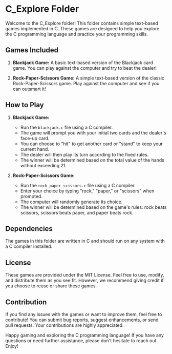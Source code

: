 # C_Explore Folder

Welcome to the C_Explore folder! This folder contains simple text-based games implemented in C. These games are designed to help you explore the C programming language and practice your programming skills.

## Games Included

1. **Blackjack Game:** A basic text-based version of the Blackjack card game. You can play against the computer and try to beat the dealer!

2. **Rock-Paper-Scissors Game:** A simple text-based version of the classic Rock-Paper-Scissors game. Play against the computer and see if you can outsmart it!

## How to Play

1. **Blackjack Game:**

   - Run the `blackjack.c` file using a C compiler.
   - The game will prompt you with your initial two cards and the dealer's face-up card.
   - You can choose to "hit" to get another card or "stand" to keep your current hand.
   - The dealer will then play its turn according to the fixed rules.
   - The winner will be determined based on the total value of the hands without exceeding 21.

2. **Rock-Paper-Scissors Game:**

   - Run the `rock_paper_scissors.c` file using a C compiler.
   - Enter your choice by typing "rock," "paper," or "scissors" when prompted.
   - The computer will randomly generate its choice.
   - The winner will be determined based on the game's rules: rock beats scissors, scissors beats paper, and paper beats rock.

## Dependencies

The games in this folder are written in C and should run on any system with a C compiler installed.

## License

These games are provided under the MIT License. Feel free to use, modify, and distribute them as you see fit. However, we recommend giving credit if you choose to reuse or share these games.

## Contribution

If you find any issues with the games or want to improve them, feel free to contribute! You can submit bug reports, suggest enhancements, or send pull requests. Your contributions are highly appreciated.

Happy gaming and exploring the C programming language! If you have any questions or need further assistance, please don't hesitate to reach out. Enjoy!
